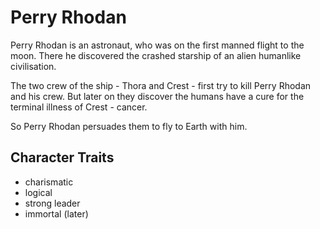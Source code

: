 # Perry Rhodan

Perry Rhodan is an astronaut, who was on the first manned flight to the moon. There he discovered the crashed starship of an alien humanlike civilisation.

The two crew of the ship - Thora and Crest - first try to kill Perry Rhodan and his crew. But later on they discover the humans have a cure for the terminal illness of Crest - cancer.

So Perry Rhodan persuades them to fly to Earth with him.

## Character Traits
* charismatic
* logical
* strong leader
* immortal (later)